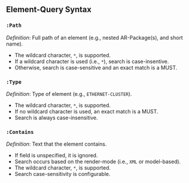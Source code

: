 
## Element-Query Syntax
### `:Path`
*Definition*: Full path of an element (e.g., nested AR-Package(s), and short name).
* The wildcard character, `*`, is supported.
* If a wildcard character is used (i.e., `*`), search is case-insentive.
* Otherwise, search is case-sensitive and an exact match is a MUST.
### `:Type`
*Definition*: Type of element (e.g., `ETHERNET-CLUSTER`).
* The wildcard character, `*`, is supported.
* If no wildcard character is used, an exact match is a MUST.
* Search is always case-insensitive.
### `:Contains`
*Definition*: Text that the element contains.
* If field is unspecified, it is ignored.
* Search occurs based on the render-mode (i.e., `XML` or model-based).
* The wildcard character, `*`, is supported.
* Search case-sensitivity is configurable.